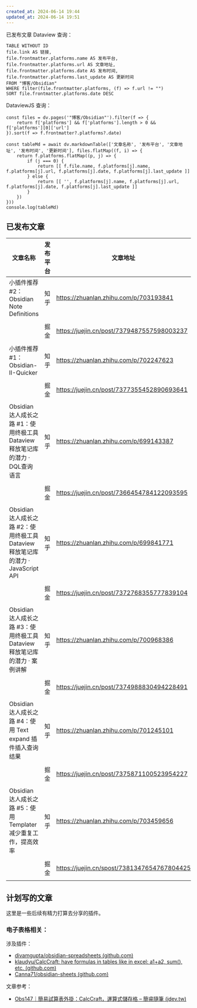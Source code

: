 ```yaml
---
created_at: 2024-06-14 19:44
updated_at: 2024-06-14 19:51
---
```


已发布文章 Dataview 查询：

```dataview
TABLE WITHOUT ID
file.link AS 链接,
file.frontmatter.platforms.name AS 发布平台,
file.frontmatter.platforms.url AS 文章地址,
file.frontmatter.platforms.date AS 发布时间,
file.frontmatter.platforms.last_update AS 更新时间
FROM "博客/Obsidian"
WHERE filter(file.frontmatter.platforms, (f) => f.url != "")
SORT file.frontmatter.platforms.date DESC
```

DataviewJS 查询：

```dataviewjs
const files = dv.pages('"博客/Obsidian"').filter(f => {
    return f['platforms'] && f['platforms'].length > 0 && f['platforms'][0]['url']
}).sort(f => f.frontmatter?.platforms?.date)

const tableMd = await dv.markdownTable(['文章名称', '发布平台', '文章地址', '发布时间', '更新时间'], files.flatMap((f, i) => {
    return f.platforms.flatMap((p, j) => {
        if (j === 0) {
            return [[ f.file.name, f.platforms[j].name, f.platforms[j].url, f.platforms[j].date, f.platforms[j].last_update ]]
        } else {
            return [[ '', f.platforms[j].name, f.platforms[j].url, f.platforms[j].date, f.platforms[j].last_update ]]
        }
    })
}))
console.log(tableMd)
```

## 已发布文章

| 文章名称                                                         | 发布平台 | 文章地址                                        | 发布时间             | 更新时间             |
| ------------------------------------------------------------ | ---- | ------------------------------------------- | ---------------- | ---------------- |
| 小插件推荐 #2：Obsidian Note Definitions                           | 知乎   | https://zhuanlan.zhihu.com/p/703193841      | 2024-06-13 15:40 | 2024-06-13 15:40 |
|                                                              | 掘金   | https://juejin.cn/post/7379487557598003237  | 2024-06-13 15:48 | 2024-06-13 15:48 |
| 小插件推荐 #1：Obsidian-II-Quicker                                 | 知乎   | https://zhuanlan.zhihu.com/p/702247623      | 2024-06-07 19:53 | 2024-06-07 19:53 |
|                                                              | 掘金   | https://juejin.cn/post/7377355452890693641  | 2024-06-07 19:58 | 2024-06-07 19:58 |
| Obsidian 达人成长之路 #1：使用终极工具 Dataview 释放笔记库的潜力 · DQL查询语言        | 知乎   | https://zhuanlan.zhihu.com/p/699143387      | 2024-06-12 18:24 | 2024-06-12 18:24 |
|                                                              | 掘金   | https://juejin.cn/post/7366454784122093595  | 2024-05-08 20:28 | 2024-05-08 20:28 |
| Obsidian 达人成长之路 #2：使用终极工具 Dataview 释放笔记库的潜力 · JavaScript API | 知乎   | https://zhuanlan.zhihu.com/p/699841771      | 2024-06-12 18:24 | 2024-06-12 18:24 |
|                                                              | 掘金   | https://juejin.cn/post/7372768355777839104  | 2024-05-27 11:33 | 2024-05-27 11:33 |
| Obsidian 达人成长之路 #3：使用终极工具 Dataview 释放笔记库的潜力 · 案例讲解           | 知乎   | https://zhuanlan.zhihu.com/p/700968386      | 2024-06-12 18:23 | 2024-06-12 18:23 |
|                                                              | 掘金   | https://juejin.cn/post/7374988830494228491  | 2024-05-31 17:25 | 2024-05-31 17:25 |
| Obsidian 达人成长之路 #4：使用 Text expand 插件插入查询结果                   | 知乎   | https://zhuanlan.zhihu.com/p/701245101      | 2024-06-12 18:23 | 2024-06-12 18:23 |
|                                                              | 掘金   | https://juejin.cn/post/7375871100523954227  | 2024-06-03 12:22 | 2024-06-03 12:22 |
| Obsidian 达人成长之路 #5：使用 Templater 减少重复工作，提高效率                  | 知乎   | https://zhuanlan.zhihu.com/p/703459656      | 2024-06-14 20:20 | 2024-06-14 20:20 |
|                                                              | 掘金   | https://juejin.cn/spost/7381347654767804425 | 2024-06-17 19:53 | 2024-06-17 19:53 |


## 计划写的文章

这里是一些后续有精力打算去分享的插件。
### 电子表格相关：


涉及插件：

- [divamgupta/obsidian-spreadsheets (github.com)](https://github.com/divamgupta/obsidian-spreadsheets)
- [klaudyu/CalcCraft: have formulas in tables like in excel: a1+a2, sum(), etc. (github.com)](https://github.com/klaudyu/CalcCraft)
- [Canna71/obsidian-sheets (github.com)](https://github.com/Canna71/obsidian-sheets)

文章参考：

- [Obs147｜簡易試算表外掛：CalcCraft，運算式儲存格 – 簡睿隨筆 (jdev.tw)](https://jdev.tw/blog/8274/obsidian-calccraft-easy-calculation-cells)
